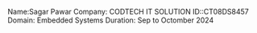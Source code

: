 Name:Sagar Pawar
Company: CODTECH IT SOLUTION
ID::CT08DS8457
Domain: Embedded Systems
Duration: Sep to Octomber 2024
